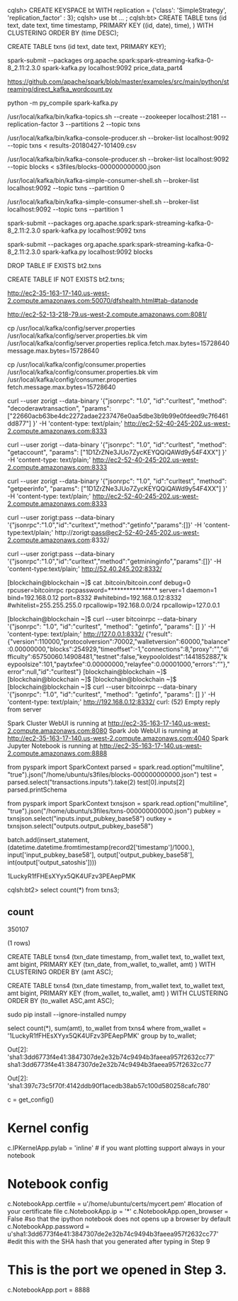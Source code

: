 cqlsh> CREATE KEYSPACE bt WITH replication = {'class': 'SimpleStrategy', 'replication_factor' : 3};
cqlsh> use bt
   ... ;
cqlsh:bt> CREATE TABLE txns (id text, date text, time timestamp, PRIMARY KEY ((id, date), time), ) WITH CLUSTERING ORDER BY (time DESC); 


CREATE TABLE txns (id text, date text, PRIMARY KEY);

spark-submit --packages org.apache.spark:spark-streaming-kafka-0-8_2.11:2.3.0 spark-kafka.py localhost:9092 price_data_part4 

https://github.com/apache/spark/blob/master/examples/src/main/python/streaming/direct_kafka_wordcount.py

python -m py_compile spark-kafka.py

/usr/local/kafka/bin/kafka-topics.sh --create --zookeeper localhost:2181 --replication-factor 3 --partitions 2 --topic txns

/usr/local/kafka/bin/kafka-console-producer.sh --broker-list localhost:9092 --topic txns < results-20180427-101409.csv 

/usr/local/kafka/bin/kafka-console-producer.sh --broker-list localhost:9092 --topic blocks < s3files/blocks-000000000000.json

/usr/local/kafka/bin/kafka-simple-consumer-shell.sh --broker-list localhost:9092 --topic txns --partition 0

/usr/local/kafka/bin/kafka-simple-consumer-shell.sh --broker-list localhost:9092 --topic txns --partition 1

spark-submit --packages org.apache.spark:spark-streaming-kafka-0-8_2.11:2.3.0 spark-kafka.py localhost:9092 txns

spark-submit --packages org.apache.spark:spark-streaming-kafka-0-8_2.11:2.3.0 spark-kafka.py localhost:9092 blocks

DROP TABLE IF EXISTS bt2.txns

CREATE TABLE IF NOT EXISTS bt2.txns;

http://ec2-35-163-17-140.us-west-2.compute.amazonaws.com:50070/dfshealth.html#tab-datanode

http://ec2-52-13-218-79.us-west-2.compute.amazonaws.com:8081/

cp /usr/local/kafka/config/server.properties /usr/local/kafka/config/server.properties.bk
vim /usr/local/kafka/config/server.properties 
replica.fetch.max.bytes=15728640
message.max.bytes=15728640

cp /usr/local/kafka/config/consumer.properties /usr/local/kafka/config/consumer.properties.bk
vim /usr/local/kafka/config/consumer.properties
fetch.message.max.bytes=15728640



curl --user zorigt --data-binary '{"jsonrpc": "1.0", "id":"curltest", "method": "decoderawtransaction", "params": ["22660acb63be4dc2272adae2237476e0aa5dbe3b9b99e0fdeed9c7f6461dd877"] }' -H 'content-type: text/plain;' http://ec2-52-40-245-202.us-west-2.compute.amazonaws.com:8333

curl --user zorigt --data-binary '{"jsonrpc": "1.0", "id":"curltest", "method": "getaccount", "params": ["1D1ZrZNe3JUo7ZycKEYQQiQAWd9y54F4XX"] }' -H 'content-type: text/plain;' http://ec2-52-40-245-202.us-west-2.compute.amazonaws.com:8333

curl --user zorigt --data-binary '{"jsonrpc": "1.0", "id":"curltest", "method": "getpeerinfo", "params": ["1D1ZrZNe3JUo7ZycKEYQQiQAWd9y54F4XX"] }' -H 'content-type: text/plain;' http://ec2-52-40-245-202.us-west-2.compute.amazonaws.com:8333

curl --user zorigt:pass --data-binary '{"jsonrpc":"1.0","id":"curltext","method":"getinfo","params":[]}' -H 'content-type:text/plain;' http://zorigt:pass@ec2-52-40-245-202.us-west-2.compute.amazonaws.com:8332/

curl --user zorigt:pass --data-binary '{"jsonrpc":"1.0","id":"curltext","method":"getmininginfo","params":[]}' -H 'content-type:text/plain;' http://52.40.245.202:8332/


[blockchain@blockchain ~]$ cat .bitcoin/bitcoin.conf 
debug=0
rpcuser=bitcoinrpc
rpcpassword=****************
server=1
daemon=1
bind=192.168.0.12
port=8332
#whitebind=192.168.0.12:8332
#whitelist=255.255.255.0
rpcallowip=192.168.0.0/24
rpcallowip=127.0.0.1

[blockchain@blockchain ~]$ curl --user bitcoinrpc --data-binary '{"jsonrpc": "1.0", "id":"curltest", "method": "getinfo", "params": [] }' -H 'content-type: text/plain;' http://127.0.0.1:8332/
{"result":{"version":110000,"protocolversion":70002,"walletversion":60000,"balance":0.00000000,"blocks":254929,"timeoffset":-1,"connections":8,"proxy":"","difficulty":65750060.14908481,"testnet":false,"keypoololdest":1441852887,"keypoolsize":101,"paytxfee":0.00000000,"relayfee":0.00001000,"errors":""},"error":null,"id":"curltest"}
[blockchain@blockchain ~]$ 
[blockchain@blockchain ~]$ 
[blockchain@blockchain ~]$ 
[blockchain@blockchain ~]$ curl --user bitcoinrpc --data-binary '{"jsonrpc": "1.0", "id":"curltest", "method": "getinfo", "params": [] }' -H 'content-type: text/plain;' http://192.168.0.12:8332/
curl: (52) Empty reply from server


Spark Cluster WebUI is running at http://ec2-35-163-17-140.us-west-2.compute.amazonaws.com:8080
Spark Job WebUI is running at http://ec2-35-163-17-140.us-west-2.compute.amazonaws.com:4040
Spark Jupyter Notebook is running at http://ec2-35-163-17-140.us-west-2.compute.amazonaws.com:8888


from pyspark import SparkContext
parsed = spark.read.option("multiline", "true").json("/home/ubuntu/s3files/blocks-000000000000.json")
test = parsed.select("transactions.inputs").take(2)
test[0].inputs[2]
parsed.printSchema

from pyspark import SparkContext
txnsjson = spark.read.option("multiline", "true").json("/home/ubuntu/s3files/txns-000000000000.json")
pubkey = txnsjson.select("inputs.input_pubkey_base58")
outkey = txnsjson.select("outputs.output_pubkey_base58")


 batch.add(insert_statement, (datetime.datetime.fromtimestamp(record2['timestamp']/1000.), input['input_pubkey_base58'], output['output_pubkey_base58'], int(output['output_satoshis'])))

 1LuckyR1fFHEsXYyx5QK4UFzv3PEAepPMK


 cqlsh:bt2> select count(*) from txns3;

 count
--------
 350107

(1 rows)

CREATE TABLE txns4 (txn_date timestamp, from_wallet text, to_wallet text, amt bigint, PRIMARY KEY (txn_date, from_wallet, to_wallet, amt) ) WITH CLUSTERING ORDER BY (amt ASC);

CREATE TABLE txns4 (txn_date timestamp, from_wallet text, to_wallet text, amt bigint, PRIMARY KEY (from_wallet, to_wallet, amt) ) WITH CLUSTERING ORDER BY (to_wallet ASC,amt ASC);

sudo pip install --ignore-installed numpy

select count(*), sum(amt), to_wallet from txns4 where from_wallet = '1LuckyR1fFHEsXYyx5QK4UFzv3PEAepPMK' group by to_wallet;

Out[2]: 'sha1:3dd6773f4e41:3847307de2e32b74c9494b3faeea957f2632cc77'
sha1:3dd6773f4e41:3847307de2e32b74c9494b3faeea957f2632cc77

Out[2]: 'sha1:397c73c5f70f:4142ddb90f1acedb38ab57c100d580258cafc780'


c = get_config()

# Kernel config
c.IPKernelApp.pylab = 'inline'  # if you want plotting support always in your notebook

# Notebook config
c.NotebookApp.certfile = u'/home/ubuntu/certs/mycert.pem' #location of your certificate file
c.NotebookApp.ip = '*'
c.NotebookApp.open_browser = False  #so that the ipython notebook does not opens up a browser by default
c.NotebookApp.password = u'sha1:3dd6773f4e41:3847307de2e32b74c9494b3faeea957f2632cc77'  #edit this with the SHA hash that you generated after typing in Step 9
# This is the port we opened in Step 3.
c.NotebookApp.port = 8888





